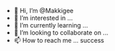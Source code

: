 - 👋 Hi, I’m @Makkigee
- 👀 I’m interested in ...
- 🌱 I’m currently learning ...
- 💞️ I’m looking to collaborate on ...
- 📫 How to reach me ... success

<!---
Makkigee/Makkigee is a ✨ special ✨ repository because its `README.md` (this file) appears on your GitHub profile.
You can click the Preview link to take a look at your changes.
--->
